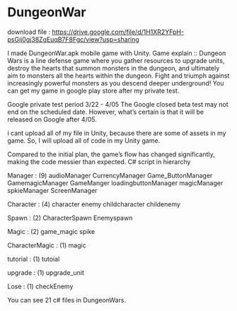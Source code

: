 # DungeonWar
download file : https://drive.google.com/file/d/1H1XR2YFpH-psGij0gj38ZgEuqB7F8Fgc/view?usp=sharing

I made DungeonWar.apk mobile game with Unity.
Game explain ::
Dungeon Wars is a line defense game where you gather resources to upgrade units, destroy the hearts that summon monsters in the dungeon, and ultimately aim to monsters all the hearts within the dungeon. Fight and triumph against increasingly powerful monsters as you descend deeper underground!
You can get my game in google play store after my private test.

Google private test period 3/22 - 4/05
The Google closed beta test may not end on the scheduled date. 
However, what’s certain is that it will be released on Google after 4/05.

i cant upload all of my file in Unity, because there are some of assets in my game.
So, I will upload all of code in my Unity game.

Compared to the initial plan, the game’s flow has changed significantly, making the code messier than expected.
C# script in hierarchy

Manager : (9)
audioManager
CurrencyManager
Game_ButtonManager
GamemagicManager
GameManger
loadingbuttonManager
magicManager
spkieManager
ScreenManager

Character : (4)
character
enemy
childcharacter
childenemy

Spawn : (2)
CharacterSpawn
Enemyspawn

Magic : (2)
game_magic
spike

CharacterMagic : (1)
magic

tutorial : (1)
tutoial

upgrade : (1)
upgrade_unit

Lose : (1)
checkEnemy


You can see 21 c# files in DungeonWars.

